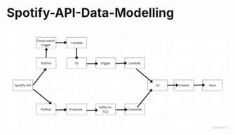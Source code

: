 # Spotify-API-Data-Modelling

![alt text](https://github.com/s-eshwar/Spotify-API-Data-Modelling/blob/main/Flowchart.PNG)
